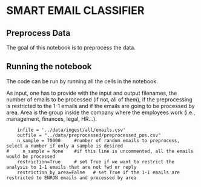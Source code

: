 # SMART EMAIL CLASSIFIER

## Preprocess Data
The goal of this notebook is to preprocess the data.



## Running the notebook

The code can be run by running all the cells in the notebook. 

As input, one has to provide with the input and output filenames, the number of emails to be processed (if not, all of them), if the preprocessing is restricted to the 1-1 emails and if the emails are going to be processed by area. Area is the group inside the company where the employees work (i.e., management, finances, legal, HR...).

```
    infile = '../data/ingest/all/emails.csv'
    outfile = "../data/preprocessed/preprocessed_pos.csv"
    n_sample = 70000     #number of random emails to preprocess, select a number if only a sample is desired
#     n_sample = None    #if this line is uncommented, all the emails would be processed
    restriction=True     # set True if we want to restrict the analysis to 1-1 emails that are not fwd or reply
    restriction_by_area=False   # set True if the 1-1 emails are restricted to ENRON emails and processed by area



```
